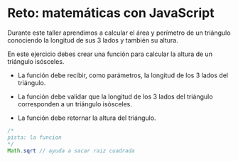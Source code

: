 # Reto: matemáticas con JavaScript

Durante este taller aprendimos a calcular el área y perímetro de un triángulo conociendo la longitud de sus 3 lados y también su altura.

En este ejercicio debes crear una función para calcular la altura de un triángulo isósceles.


- La función debe recibir, como parámetros, la longitud de los 3 lados del triángulo.
- La función debe validar que la longitud de los 3 lados del triángulo corresponden a un triángulo isósceles.
 
- La función debe retornar la altura del triángulo.

```js
/*
pista: la funcion
*/
Math.sqrt // ayuda a sacar raiz cuadrada
```
